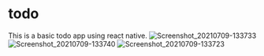 # todo
This  is a basic todo app using react native.
![Screenshot_20210709-133733](https://user-images.githubusercontent.com/63266009/125199977-52592100-e286-11eb-9cfb-55a4bc20a175.jpg)
![Screenshot_20210709-133740](https://user-images.githubusercontent.com/63266009/125199984-5be28900-e286-11eb-93cd-cf27af062c9a.jpg)
![Screenshot_20210709-133723](https://user-images.githubusercontent.com/63266009/125199990-656bf100-e286-11eb-806d-5ed79bf0e69d.jpg)

